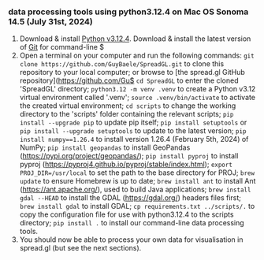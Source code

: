 ### data processing tools using python3.12.4 on Mac OS Sonoma 14.5 (July 31st, 2024)
1. Download & install [Python v3.12.4](https://www.python.org/downloads/). Download & install the latest version of [Git](https://git-scm.com/downloads) for command-line $
2. Open a terminal on your computer and run the following commands:
`git clone https://github.com/GuyBaele/SpreadGL.git` to clone this repository to your local computer; or browse to [the spread.gl GitHub repository](https://github.com/Gu$
`cd SpreadGL` to enter the cloned 'SpreadGL' directory;
`python3.12 -m venv .venv` to create a Python v3.12 virtual environment called '.venv';
`source .venv/bin/activate` to activate the created virtual environment;
`cd scripts` to change the working directory to the 'scripts' folder containing the relevant scripts;
`pip install --upgrade pip` to update pip itself;
`pip install setuptools` or `pip install --upgrade setuptools` to update to the latest version;
`pip install numpy==1.26.4` to install version 1.26.4 (February 5th, 2024) of NumPy;
`pip install geopandas` to install GeoPandas (https://pypi.org/project/geopandas/);
`pip install pyproj` to install pyproj (https://pyproj4.github.io/pyproj/stable/index.html);
`export PROJ_DIR=/usr/local` to set the  path to the base directory for PROJ;
`brew update` to ensure Homebrew is up to date;
`brew install ant` to install Ant (https://ant.apache.org/), used to build Java applications;
`brew install gdal --HEAD` to install the GDAL (https://gdal.org/) headers files first;
`brew install gdal` to install GDAL;
`cp requirements.txt ../scripts/.` to copy the configuration file for use with python3.12.4 to the scripts directory;
`pip install .` to install our command-line data processing tools.
3. You should now be able to process your own data for visualisation in spread.gl (but see the next sections).
